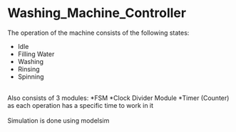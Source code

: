 # Washing_Machine_Controller
The operation of the machine consists of the following states:
* Idle
* Filling Water
* Washing
* Rinsing
* Spinning<br>
<br>
Also consists of 3 modules:
*FSM
*Clock Divider Module
*Timer (Counter) as each operation has a specific time to work in it
<br><br>
Simulation is done using modelsim
